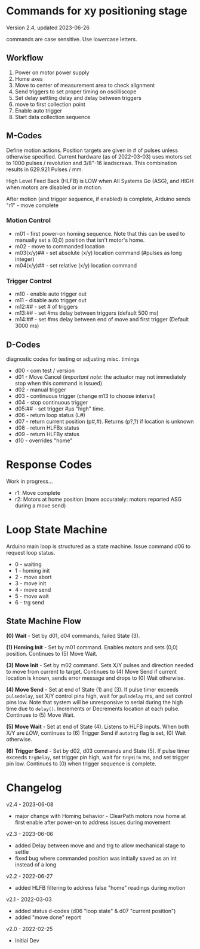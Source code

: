 # Commands for xy positioning stage
Version 2.4, updated 2023-06-26

commands are case sensitive.  Use lowercase letters.

## Workflow
1) Power on motor power supply
2) Home axes
3) Move to center of measurement area to check alignment
4) Send triggers to set proper timing on oscilliscope
5) Set delay settling delay and delay between triggers 
6) move to first collection point
7) Enable auto trigger
8) Start data collection sequence


## M-Codes
Define motion actions.  Position targets are given in # of pulses unless otherwise specified.  Current hardware (as of 2022-03-03) uses motors set to 1000 pulses / revolution and 3/8"-16 leadscrews.  This combination results in 629.921 Pulses / mm.

High Level Feed Back (HLFB) is LOW when All Systems Go (ASG), and HIGH when motors are disabled or in motion.

After motion (and trigger sequence, if enabled) is complete, Arduino sends "r1" - move complete

### Motion Control
- m01 - first power-on homing sequence.  Note that this can be used to manually set a (0,0) position that isn't motor's home.
- m02 - move to commanded location
- m03(x/y)## - set absolute (x/y) location command (#pulses as long integer)
- m04(x/y)## - set relative (x/y) location command

### Trigger Control
- m10 - enable auto trigger out
- m11 - disable auto trigger out
- m12:## - set # of triggers
- m13:## - set #ms delay between triggers (default 500 ms)
- m14:## - set #ms delay between end of move and first trigger (Default 3000 ms)

## D-Codes
diagnostic codes for testing or adjusting misc. timings

- d00 - com test / version
- d01 - Move Cancel (*important note:* the actuator may not immediately stop when this command is issued)
- d02 - manual trigger
- d03 - continuous trigger (change m13 to choose interval)
- d04 - stop continuous trigger
- d05:## - set trigger #μs "high" time.
- d06 - return loop status (L#)
- d07 - return current position (p#,#).  Returns (p?,?) if location is unknown
- d08 - return HLFBx status
- d09 - return HLFBy status
- d10 - overrides "home"

# Response Codes
Work in progress...
- r1: Move complete
- r2: Motors at home position (more accurately: motors reported ASG during a move send)

# Loop State Machine
Arduino main loop is structured as a state machine.  Issue command d06 to request loop status.
- 0 - waiting
- 1 - homing init
- 2 - move abort
- 3 - move init
- 4 - move send
- 5 - move wait
- 6 - trg send

## State Machine Flow
**(0) Wait** - Set by d01, d04 commands, failed State (3).

**(1) Homing Init** - Set by m01 command. Enables motors and sets (0,0) position.  Continues to (5) Move Wait.

**(3) Move Init** - Set by m02 command.  Sets X/Y pulses and direction needed to move from current to target.  Continues to (4) Move Send if current location is known, sends error message and drops to (0) Wait otherwise.

**(4) Move Send** - Set at end of State (1) and (3). If pulse timer exceeds `pulsedelay`, set X/Y control pins high, wait for `pulsdelay` ms, and set control pins low.  Note that system will be unresponsive to serial during the high time due to `delay()`. Increments or Decrements location at each pulse. Continues to (5) Move Wait.

**(5) Move Wait** - Set at end of State (4).  Listens to HLFB inputs.  When both X/Y are *LOW*, continues to (6) Trigger Send if `autotrg` flag is set, (0) Wait otherwise.

**(6) Trigger Send** - Set by d02, d03 commands and State (5).  If pulse timer exceeds `trgDelay`, set trigger pin high, wait for `trgHiTm` ms, and set trigger pin low.  Continues to (0) when trigger sequence is complete.

# Changelog
v2.4 - 2023-06-08
- major change with Homing behavior - ClearPath motors now home at first enable after power-on to address issues during movement

v2.3 - 2023-06-06
- added Delay between move and and trg to allow mechanical stage to settle
- fixed bug where commanded position was initially saved as an int instead of a long

v2.2 - 2022-06-27
- added HLFB filtering to address false "home" readings during motion

v2.1 - 2022-03-03
- added status d-codes (d06 "loop state" & d07 "current position")
- added "move done" report

v2.0 - 2022-02-25
- Initial Dev

